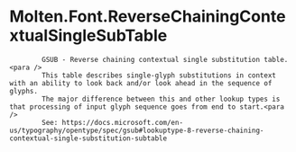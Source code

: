 ﻿  
# Molten.Font.ReverseChainingContextualSingleSubTable

            GSUB - Reverse chaining contextual single substitution table. <para />
            This table describes single-glyph substitutions in context with an ability to look back and/or look ahead in the sequence of glyphs. 
            The major difference between this and other lookup types is that processing of input glyph sequence goes from end to start.<para />
            See: https://docs.microsoft.com/en-us/typography/opentype/spec/gsub#lookuptype-8-reverse-chaining-contextual-single-substitution-subtable
            
